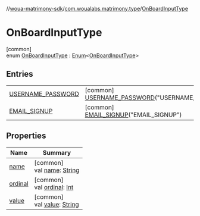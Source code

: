 //[woua-matrimony-sdk](../../../index.md)/[com.woualabs.matrimony.type](../index.md)/[OnBoardInputType](index.md)

# OnBoardInputType

[common]\
enum [OnBoardInputType](index.md) : [Enum](https://kotlinlang.org/api/latest/jvm/stdlib/kotlin/-enum/index.html)<[OnBoardInputType](index.md)>

## Entries

| | |
|---|---|
| [USERNAME_PASSWORD](-u-s-e-r-n-a-m-e_-p-a-s-s-w-o-r-d/index.md) | [common]<br>[USERNAME_PASSWORD](-u-s-e-r-n-a-m-e_-p-a-s-s-w-o-r-d/index.md)("USERNAME_PASSWORD") |
| [EMAIL_SIGNUP](-e-m-a-i-l_-s-i-g-n-u-p/index.md) | [common]<br>[EMAIL_SIGNUP](-e-m-a-i-l_-s-i-g-n-u-p/index.md)("EMAIL_SIGNUP") |

## Properties

| Name | Summary |
|---|---|
| [name](index.md#-1476676524%2FProperties%2F-2142679453) | [common]<br>val [name](index.md#-1476676524%2FProperties%2F-2142679453): [String](https://kotlinlang.org/api/latest/jvm/stdlib/kotlin/-string/index.html) |
| [ordinal](index.md#1154015850%2FProperties%2F-2142679453) | [common]<br>val [ordinal](index.md#1154015850%2FProperties%2F-2142679453): [Int](https://kotlinlang.org/api/latest/jvm/stdlib/kotlin/-int/index.html) |
| [value](value.md) | [common]<br>val [value](value.md): [String](https://kotlinlang.org/api/latest/jvm/stdlib/kotlin/-string/index.html) |
